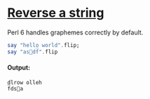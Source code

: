 [1]: https://rosettacode.org/wiki/Reverse_a_string

# [Reverse a string][1]

Perl 6 handles graphemes correctly by default.

```raku
say "hello world".flip;
say "as⃝df̅".flip
```

#### Output:
```
dlrow olleh
f̅ds⃝a
```